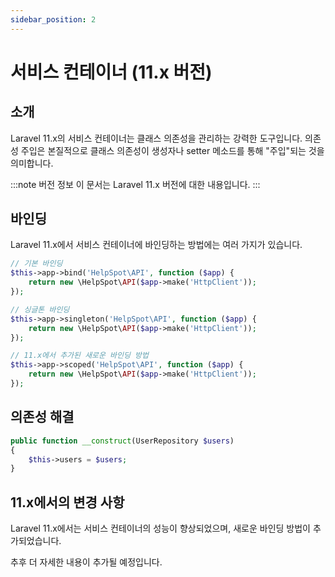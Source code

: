 ```yaml
---
sidebar_position: 2
---
```


# 서비스 컨테이너 (11.x 버전)

## 소개

Laravel 11.x의 서비스 컨테이너는 클래스 의존성을 관리하는 강력한 도구입니다. 의존성 주입은 본질적으로 클래스 의존성이 생성자나 setter 메소드를 통해 "주입"되는 것을 의미합니다.

:::note 버전 정보
이 문서는 Laravel 11.x 버전에 대한 내용입니다.
:::

## 바인딩

Laravel 11.x에서 서비스 컨테이너에 바인딩하는 방법에는 여러 가지가 있습니다.

```php
// 기본 바인딩
$this->app->bind('HelpSpot\API', function ($app) {
    return new \HelpSpot\API($app->make('HttpClient'));
});

// 싱글톤 바인딩
$this->app->singleton('HelpSpot\API', function ($app) {
    return new \HelpSpot\API($app->make('HttpClient'));
});

// 11.x에서 추가된 새로운 바인딩 방법
$this->app->scoped('HelpSpot\API', function ($app) {
    return new \HelpSpot\API($app->make('HttpClient'));
});
```

## 의존성 해결

```php
public function __construct(UserRepository $users)
{
    $this->users = $users;
}
```

## 11.x에서의 변경 사항

Laravel 11.x에서는 서비스 컨테이너의 성능이 향상되었으며, 새로운 바인딩 방법이 추가되었습니다.

추후 더 자세한 내용이 추가될 예정입니다.
